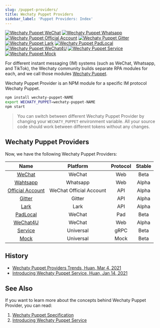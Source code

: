 ```yaml
---
slug: /puppet-providers/
title: Wechaty Puppet Providers
sidebar_label: 'Puppet Providers: Index'
---
```


[![Wechaty Puppet WeChat](https://img.shields.io/badge/Puppet-WeChat-blueviolet)](wechat)
[![Wechaty Puppet Whatsapp](https://img.shields.io/badge/Puppet-Whatsapp-blueviolet)](whatsapp)
[![Wechaty Puppet Official Account](https://img.shields.io/badge/Puppet-Official%20Account-blueviolet)](official-account)
[![Wechaty Puppet Gitter](https://img.shields.io/badge/Puppet-Gitter-blueviolet)](gitter)
[![Wechaty Puppet Lark](https://img.shields.io/badge/Puppet-Lark-blueviolet)](lark)
[![Wechaty Puppet PadLocal](https://img.shields.io/badge/Puppet-PadLocal-blueviolet)](padlocal)
[![Wechaty Puppet WeChat4U](https://img.shields.io/badge/Puppet-WeChat4U-blueviolet)](wechat4u)
[![Wechaty Puppet Service](https://img.shields.io/badge/Puppet-Service-blueviolet)](service)
[![Wechaty Puppet Mock](https://img.shields.io/badge/Puppet-Mock-blueviolet)](mock)

For different instant messaging (IM) systems (such as WeChat, Whatsapp, and TikTok), the Wechaty community builds separate RPA modules for each, and we call those modules [Wechaty Puppet](https://github.com/wechaty/wechaty-puppet).

Wechaty Puppet Provider is an NPM module for a specific IM protocol Wechaty Puppet.

```sh
npm install wechaty-puppet-NAME
export WECHATY_PUPPET=wechaty-puppet-NAME
npm start
```

> You can switch between different Wechaty Puppet Provider by changing your `WECHATY_PUPPET` environment variable. All your source code should work between different tokens without any changes.

## Wechaty Puppet Providers

Now, we have the following Wechaty Puppet Providers:

| Name | Platform | Protocol | Stable |
| :---: | :---: | :---: | :---: |
| [WeChat](wechat/) | WeChat | Web | Beta |
| [Wahtsapp](whatsapp/) | Whatsapp | Web | Alpha |
| [Official Account](official-account/) | WeChat Official Account | API | Alpha |
| [Gitter](gitter/) | Gitter | API | Alpha |
| [Lark](lark/) | Lark | API | Alpha |
| [PadLocal](padlocal/) | WeChat | Pad | Beta |
| [WeChat4U](wechat4u/) | WeChat | Web | Alpha |
| [Service](service/) | Universal | gRPC | Beta |
| [Mock](mock/) | Universal | Mock | Beta |

## History

- [Wechaty Puppet Providers Trends, Huan, Mar 4, 2021](https://wechaty.js.org/2021/03/04/wechaty-puppet-providers-trends/)
- [Introducing Wechaty Puppet Service, Huan, Jan 14, 2021](https://wechaty.js.org/2021/01/14/wechaty-puppet-service/)

## See Also

If you want to learn more about the concepts behind Wechaty Puppet Provider, you can read:

1. [Wechaty Puppet Specification](specifications/puppet.md)
1. [Introducing Wechaty Puppet Service](https://wechaty.js.org/2021/01/14/wechaty-puppet-service/)
